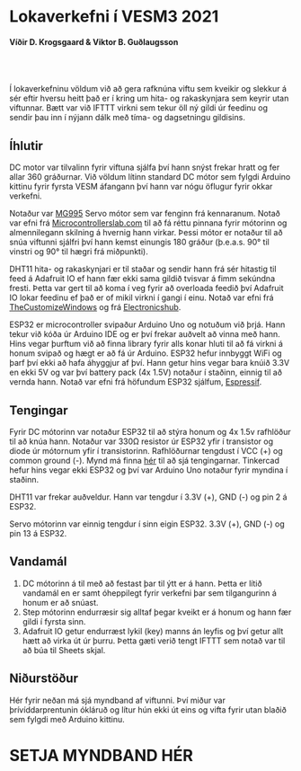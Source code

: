 # Lokaverkefni í VESM3 2021
#### Víðir D. Krogsgaard & Viktor B. Guðlaugsson

<br>
<br>

Í lokaverkefninu völdum við að gera rafknúna viftu sem kveikir og slekkur á sér eftir hversu heitt það er í kring um hita- og rakaskynjara sem keyrir utan viftunnar. Bætt var við IFTTT virkni sem tekur öll ný gildi úr feedinu og sendir þau inn í nýjann dálk með tíma- og dagsetningu gildisins.

## Íhlutir

DC motor var tilvalinn fyrir viftuna sjálfa því hann snýst frekar hratt og fer allar 360 gráðurnar. Við völdum lítinn standard DC mótor sem fylgdi Arduino kittinu fyrir fyrsta VESM áfangann því hann var nógu öflugur fyrir okkar verkefni.

Notaður var [MG995](README%20Images/MG995.jpg?raw=true) Servo mótor sem var fenginn frá kennaranum. Notað var efni frá [Microcontrollerslab.com](https://microcontrollerslab.com/mg995-servo-motor-pinout-interfacing-with-arduino-features-examples/) til að fá réttu pinnana fyrir mótorinn og almennilegann skilning á hvernig hann virkar. Þessi mótor er notaður til að snúa viftunni sjálfri því hann kemst einungis 180 gráður (þ.e.a.s. 90° til vinstri og 90° til hægri frá miðpunkti).

DHT11 hita- og rakaskynjari er til staðar og sendir hann frá sér hitastig til feed á Adafruit IO ef hann fær ekki sama gildið tvisvar á fimm sekúndna fresti. Þetta var gert til að koma í veg fyrir að overloada feedið því Adafruit IO lokar feedinu ef það er of mikil virkni í gangi í einu. Notað var efni frá [TheCustomizeWindows](https://thecustomizewindows.com/2019/03/esp32-arduino-with-dht11-sensor-connection-code/) og frá [Electronicshub](https://www.electronicshub.org/esp32-dht11-tutorial/).

ESP32 er microcontroller svipaður Arduino Uno og notuðum við þrjá. Hann tekur við kóða úr Arduino IDE og er því frekar auðvelt að vinna með hann. Hins vegar þurftum við að finna library fyrir alls konar hluti til að fá virkni á honum svipað og hægt er að fá úr Arduino. ESP32 hefur innbyggt WiFi og þarf því ekki að hafa áhyggjur af því. Hann getur hins vegar bara knúið 3.3V en ekki 5V og var því battery pack (4x 1.5V) notaður í staðinn, einnig til að vernda hann. Notað var efni frá höfundum ESP32 sjálfum, [Espressif](
https://docs.espressif.com/projects/esp-idf/en/latest/esp32/_images/esp32-devkitC-v4-pinout.png).

## Tengingar

Fyrir DC mótorinn var notaður ESP32 til að stýra honum og 4x 1.5v rafhlöður til að knúa hann. Notaður var 330Ω resistor úr ESP32 yfir í transistor og diode úr mótornum yfir í transistorinn. Rafhlöðurnar tengdust í VCC (+) og common ground (-). Mynd má finna [hér](README%20Images/ESP32DCMotor.png?raw=true) til að sjá tengingarnar. Tinkercad hefur hins vegar ekki ESP32 og því var Arduino Uno notaður fyrir myndina í staðinn.

DHT11 var frekar auðveldur. Hann var tengdur í 3.3V (+), GND (-) og pin 2 á ESP32.

Servo mótorinn var einnig tengdur í sinn eigin ESP32. 3.3V (+), GND (-) og pin 13 á ESP32.

## Vandamál

1. DC mótorinn á til með að festast þar til ýtt er á hann. Þetta er lítið vandamál en er samt óheppilegt fyrir verkefni þar sem tilgangurinn á honum er að snúast.
2. Step mótorinn endurræsir sig alltaf þegar kveikt er á honum og hann fær gildi í fyrsta sinn.
3. Adafruit IO getur endurræst lykil (key) manns án leyfis og því getur allt hætt að virka út úr þurru. Þetta gæti verið tengt IFTTT sem notað var til að búa til Sheets skjal.

## Niðurstöður
Hér fyrir neðan má sjá myndband af viftunni. Því miður var þrívíddarprentunin ókláruð og lítur hún ekki út eins og vifta fyrir utan blaðið sem fylgdi með Arduino kittinu.

# SETJA MYNDBAND HÉR
